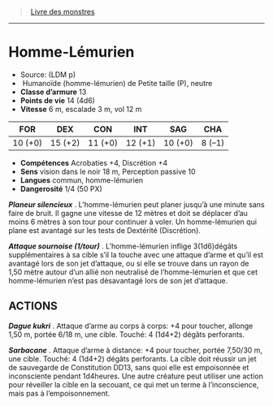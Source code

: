 ﻿> [Livre des monstres](tome_of_beasts.md)

---

# Homme-Lémurien

- Source: (LDM p)
-  Humanoïde (homme-lémurien) de Petite taille (P), neutre
- **Classe d’armure** 13
- **Points de vie** 14 (4d6)
- **Vitesse** 6 m, escalade 3 m, vol 12 m

|FOR|DEX|CON|INT|SAG|CHA|
|---|---|---|---|---|---|
|10 (+0)|15 (+2)|11 (+0)|12 (+1)|10 (+0)|8 (–1)|

- **Compétences** Acrobaties +4, Discrétion +4
- **Sens** vision dans le noir 18 m, Perception passive 10
- **Langues** commun, homme-lémurien
- **Dangerosité** 1/4 (50 PX)

**_Planeur silencieux_** . L’homme-lémurien peut planer jusqu’à une minute sans faire de bruit. Il gagne une vitesse de 12 mètres et doit se déplacer d’au moins 6 mètres à son tour pour continuer à voler. Un homme-lémurien qui plane est avantagé sur les tests de Dextérité (Discrétion).

**_Attaque sournoise (1/tour)_** . L’homme-lémurien inflige 3(1d6)dégâts supplémentaires à sa cible s’il la touche avec une attaque d’arme et qu’il est avantagé lors de son jet d’attaque, ou si elle se trouve dans un rayon de 1,50 mètre autour d’un allié non neutralisé de l’homme-lémurien et que cet homme-lémurien n’est pas désavantagé lors de son jet d’attaque.

## ACTIONS

**_Dague kukri_** . Attaque d’arme au corps à corps: +4 pour toucher, allonge 1,50 m, portée 6/18 m, une cible. Touché:
4 (1d4+2) dégâts perforants.

**_Sarbacane_** . Attaque d’arme à distance: +4 pour toucher, portée 7,50/30 m, une cible. Touché: 4 (1d4+2) dégâts perforants. La cible doit réussir un jet de sauvegarde de Constitution DD13, sans quoi elle est empoisonnée et inconsciente pendant 1d4heures. Une autre créature peut utiliser une action pour réveiller la cible en la secouant, ce qui met un terme à l’inconscience, mais pas à l’empoisonnement.


